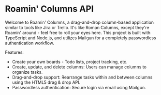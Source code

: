 # Roamin' Columns API

Welcome to Roamin' Columns, a drag-and-drop column-based application similar to tools like Jira or Trello. It's like Roman Columns, except they're Roamin' around - feel free to roll your eyes here. This project is built with TypeScript and Node.js, and utilizes Mailgun for a completely passwordless authentication workflow.

Features:
- Create your own boards - Todo lists, project tracking, etc.
- Create, update, and delete columns: Users can manage columns to organize tasks.
- Drag-and-drop support: Rearrange tasks within and between columns using the HTML5 drag & drop API.
- Passwordless authentication: Secure login via email using Mailgun.
